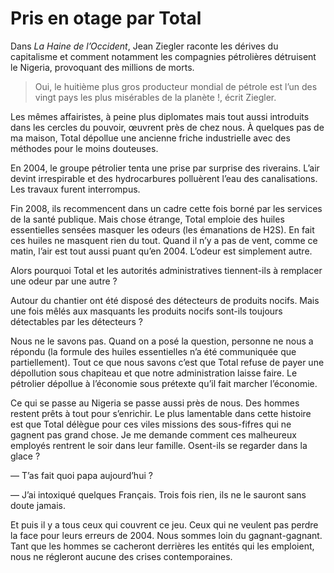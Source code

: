 # Pris en otage par Total

Dans *La Haine de l’Occident*, Jean Ziegler raconte les dérives du capitalisme et comment notamment les compagnies pétrolières détruisent le Nigeria, provoquant des millions de morts.

> Oui, le huitième plus gros producteur mondial de pétrole est l’un des vingt pays les plus misérables de la planète !, écrit Ziegler.

Les mêmes affairistes, à peine plus diplomates mais tout aussi introduits dans les cercles du pouvoir, œuvrent près de chez nous. À quelques pas de ma maison, Total dépollue une ancienne friche industrielle avec des méthodes pour le moins douteuses.

En 2004, le groupe pétrolier tenta une prise par surprise des riverains. L’air devint irrespirable et des hydrocarbures polluèrent l’eau des canalisations. Les travaux furent interrompus.

Fin 2008, ils recommencent dans un cadre cette fois borné par les services de la santé publique. Mais chose étrange, Total emploie des huiles essentielles sensées masquer les odeurs (les émanations de H2S). En fait ces huiles ne masquent rien du tout. Quand il n’y a pas de vent, comme ce matin, l’air est tout aussi puant qu’en 2004. L’odeur est simplement autre.

Alors pourquoi Total et les autorités administratives tiennent-ils à remplacer une odeur par une autre ?

Autour du chantier ont été disposé des détecteurs de produits nocifs. Mais une fois mêlés aux masquants les produits nocifs sont-ils toujours détectables par les détecteurs ?

Nous ne le savons pas. Quand on a posé la question, personne ne nous a répondu (la formule des huiles essentielles n’a été communiquée que partiellement). Tout ce que nous savons c’est que Total refuse de payer une dépollution sous chapiteau et que notre administration laisse faire. Le pétrolier dépollue à l’économie sous prétexte qu’il fait marcher l’économie.

Ce qui se passe au Nigeria se passe aussi près de nous. Des hommes restent prêts à tout pour s’enrichir. Le plus lamentable dans cette histoire est que Total délègue pour ces viles missions des sous-fifres qui ne gagnent pas grand chose. Je me demande comment ces malheureux employés rentrent le soir dans leur famille. Osent-ils se regarder dans la glace ?

— T’as fait quoi papa aujourd’hui ?

— J’ai intoxiqué quelques Français. Trois fois rien, ils ne le sauront sans doute jamais.

Et puis il y a tous ceux qui couvrent ce jeu. Ceux qui ne veulent pas perdre la face pour leurs erreurs de 2004. Nous sommes loin du gagnant-gagnant. Tant que les hommes se cacheront derrières les entités qui les emploient, nous ne régleront aucune des crises contemporaines.